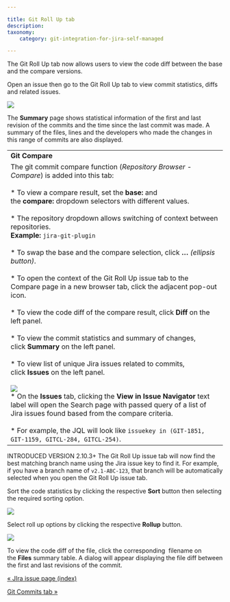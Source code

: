 ```yaml
---

title: Git Roll Up tab
description:
taxonomy:
    category: git-integration-for-jira-self-managed

---
```

The Git Roll Up tab now allows users to view the code diff between the base and the compare versions.

Open an issue then go to the Git Roll Up tab to view commit statistics, diffs and related issues.

![](https://bigbrassband.atlassian.net/wiki/download/thumbnails/1930398901/jira-issue-git-rollup-summary.png?version=1&modificationDate=1630642911973&cacheVersion=1&api=v2&width=680&height=505)

The **Summary** page shows statistical information of the first and last revision of the commits and the time since the last commit was made. A summary of the files, lines and the developers who made the changes in this range of commits are also displayed.

|     |
| --- |
| **Git Compare** |
| The git commit compare function (_Repository Browser - Compare_) is added into this tab:<br><br>*   To view a compare result, set the **base:** and the **compare:** dropdown selectors with different values.<br>    <br>*   The repository dropdown allows switching of context between repositories.  <br>    **Example:** `jira-git-plugin`<br>    <br>*   To swap the base and the compare selection, click **…** _(ellipsis button)_.<br>    <br>*   To open the context of the Git Roll Up issue tab to the Compare page in a new browser tab, click the adjacent pop-out icon.<br>    <br>*   To view the code diff of the compare result, click **Diff** on the left panel.<br>    <br>*   To view the commit statistics and summary of changes, click **Summary** on the left panel.<br>    <br>*   To view list of unique Jira issues related to commits, click **Issues** on the left panel.<br>    <br>    ![](https://bigbrassband.atlassian.net/wiki/download/attachments/1930398901/jira-issue-git-rollup-issues(c).png?version=1&modificationDate=1630642912212&cacheVersion=1&api=v2)<br>    *   On the **Issues** tab, clicking the **View in Issue Navigator** text label will open the Search page with passed query of a list of Jira issues found based from the compare criteria.<br>        <br>    *   For example, the JQL will look like `issuekey in (GIT-1851, GIT-1159, GITCL-284, GITCL-254)`. |

INTRODUCED VERSION 2.10.3+
The Git Roll Up issue tab will now find the best matching branch name using the Jira issue key to find it. For example, if you have a branch name of `v2.1-ABC-123`, that branch will be automatically selected when you open the Git Roll Up issue tab.


Sort the code statistics by clicking the respective **Sort** button then selecting the required sorting option.

![](https://bigbrassband.atlassian.net/wiki/download/attachments/1930398901/git-rollup-01.png?version=1&modificationDate=1630642912699&cacheVersion=1&api=v2)

Select roll up options by clicking the respective **Rollup** button.

![](https://bigbrassband.atlassian.net/wiki/download/attachments/1930398901/git-rollup-02.png?version=1&modificationDate=1630642912929&cacheVersion=1&api=v2)

To view the code diff of the file, click the corresponding  filename on the **Files** summary table. A dialog will appear displaying the file diff between the first and last revisions of the commit.

[« JIra issue page (index)](/wiki/spaces/GIJDC/pages/1930398870/Jira+issue+page)

[Git Commits tab »](/wiki/spaces/GIJDC/pages/1930398950/Git+Commits+tab)

